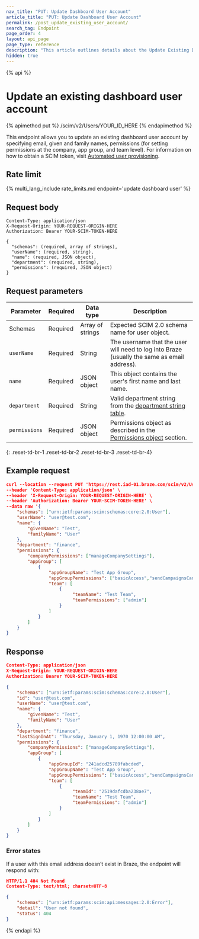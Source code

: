 ```yaml
---
nav_title: "PUT: Update Dashboard User Account"
article_title: "PUT: Update Dashboard User Account"
permalink: /post_update_existing_user_account/
search_tag: Endpoint
page_order: 4
layout: api_page
page_type: reference
description: "This article outlines details about the Update Existing Dashboard User Account Endpoint."
hidden: true
---
```


{% api %}
# Update an existing dashboard user account
{% apimethod put %}
/scim/v2/Users/YOUR_ID_HERE
{% endapimethod %}

This endpoint allows you to update an existing dashboard user account by specifying email, given and family names, permissions (for setting permissions at the company, app group, and team level). For information on how to obtain a SCIM token, visit [Automated user provisioning]({{site.baseurl}}/scim/automated_user_provisioning/).

## Rate limit

{% multi_lang_include rate_limits.md endpoint='update dashboard user' %}

## Request body
```
Content-Type: application/json
X-Request-Origin: YOUR-REQUEST-ORIGIN-HERE
Authorization: Bearer YOUR-SCIM-TOKEN-HERE
```
```
{
  "schemas": (required, array of strings),
  "userName": (required, string),
  "name": (required, JSON object),
  "department": (required, string),
  "permissions": (required, JSON object)
}
```

## Request parameters

| Parameter | Required | Data type | Description |
| --------- | -------- | --------- | ----------- |
| Schemas | Required | Array of strings | Expected SCIM 2.0 schema name for user object. |
| `userName` | Required | String | The username that the user will need to log into Braze (usually the same as email address). |
| `name` | Required | JSON object | This object contains the user's first name and last name. |
| `department` | Required | String | Valid department string from the [department string table]({{site.baseurl}}/scim_api_appendix/#department-strings). |
| `permissions` | Required | JSON object | Permissions object as described in the [Permissions object]({{site.baseurl}}/scim_api_appendix/#permissions-object) section. |
{: .reset-td-br-1 .reset-td-br-2 .reset-td-br-3  .reset-td-br-4}

## Example request
```json
curl --location --request PUT 'https://rest.iad-01.braze.com/scim/v2/Users/user@test.com' \
--header 'Content-Type: application/json' \
--header 'X-Request-Origin: YOUR-REQUEST-ORIGIN-HERE' \
--header 'Authorization: Bearer YOUR-SCIM-TOKEN-HERE' \
--data raw '{
    "schemas": ["urn:ietf:params:scim:schemas:core:2.0:User"],
    "userName": "user@test.com",
    "name": {
        "givenName": "Test",
        "familyName": "User"
    },
    "department": "finance",
    "permissions": {
        "companyPermissions": ["manageCompanySettings"],
        "appGroup": [
            {
                "appGroupName": "Test App Group",
                "appGroupPermissions": ["basicAccess","sendCampaignsCanvases"],
                "team": [
                    {
                         "teamName": "Test Team",                  
                         "teamPermissions": ["admin"]
                    }
                ]
            } 
        ]
    }
}
```

## Response
```json
Content-Type: application/json
X-Request-Origin: YOUR-REQUEST-ORIGIN-HERE
Authorization: Bearer YOUR-SCIM-TOKEN-HERE

{
    "schemas": ["urn:ietf:params:scim:schemas:core:2.0:User"],
    "id": "user@test.com",
    "userName": "user@test.com",
    "name": {
        "givenName": "Test",
        "familyName": "User"
    },
    "department": "finance",
    "lastSignInAt": "Thursday, January 1, 1970 12:00:00 AM",
    "permissions": {
        "companyPermissions": ["manageCompanySettings"],
        "appGroup": [
            {
                "appGroupId": "241adcd25789fabcded",
                "appGroupName": "Test App Group",
                "appGroupPermissions": ["basicAccess","sendCampaignsCanvases"],
                "team": [
                    {
                         "teamId": "2519dafcdba238ae7",
                         "teamName": "Test Team",                  
                         "teamPermissions": ["admin"]
                    }
                ]
            } 
        ]
    }
}
```

### Error states
If a user with this email address doesn’t exist in Braze, the endpoint will respond with:

```json
HTTP/1.1 404 Not Found
Content-Type: text/html; charset=UTF-8

{
    "schemas": ["urn:ietf:params:scim:api:messages:2.0:Error"],
    "detail": "User not found",
    "status": 404
}
```

{% endapi %}

